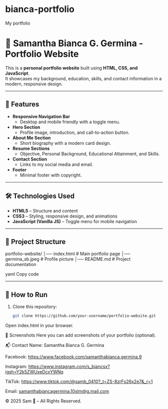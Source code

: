 # bianca-portfolio
My portfolio 

# 🌸 Samantha Bianca G. Germina - Portfolio Website

This is a **personal portfolio website** built using **HTML, CSS, and JavaScript**.  
It showcases my background, education, skills, and contact information in a modern, responsive design.

---

## 📌 Features
- **Responsive Navigation Bar**  
  - Desktop and mobile friendly with a toggle menu.
- **Hero Section**  
  - Profile image, introduction, and call-to-action button.
- **About Me Section**  
  - Short biography with a modern card design.
- **Resume Sections**  
  - Objective, Personal Background, Educational Attainment, and Skills.
- **Contact Section**  
  - Links to my social media and email.
- **Footer**  
  - Minimal footer with copyright.

---

## 🛠️ Technologies Used
- **HTML5** – Structure and content  
- **CSS3** – Styling, responsive design, and animations  
- **JavaScript (Vanilla JS)** – Toggle menu for mobile navigation  

---

## 📂 Project Structure
portfolio-website/
│── index.html # Main portfolio page
│── germina_sb.jpeg # Profile picture
│── README.md # Project documentation

yaml
Copy code

---

## 🚀 How to Run
1. Clone this repository:
   ```bash
   git clone https://github.com/your-username/portfolio-website.git
Open index.html in your browser.

🎨 Screenshots
Here you can add screenshots of your portfolio (optional).

📬 Contact
Name: Samantha Bianca G. Germina

Facebook: https://www.facebook.com/samanthabianca.germina.9

Instagram: https://www.instagram.com/s_biancsx?igsh=Y2k5ZWUxeDcxYWNq

TikTok: https://www.tiktok.com/@samb_0410?_t=ZS-8zrFs26x2e7&_r=1

Email: samanthabiancagermina.10slm@g.mail.com

© 2025 Sam 🌸 – All Rights Reserved.

